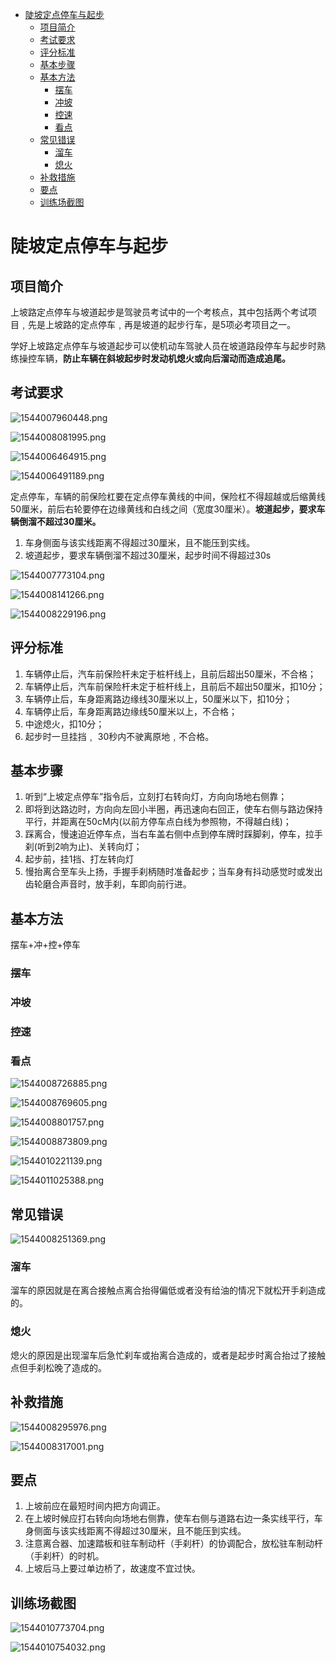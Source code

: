 <!-- TOC depthFrom:1 depthTo:6 withLinks:1 updateOnSave:1 orderedList:0 -->

- [陡坡定点停车与起步](#陡坡定点停车与起步)
	- [项目简介](#项目简介)
	- [考试要求](#考试要求)
	- [评分标准](#评分标准)
	- [基本步骤](#基本步骤)
	- [基本方法](#基本方法)
		- [摆车](#摆车)
		- [冲坡](#冲坡)
		- [控速](#控速)
		- [看点](#看点)
	- [常见错误](#常见错误)
		- [溜车](#溜车)
		- [熄火](#熄火)
	- [补救措施](#补救措施)
	- [要点](#要点)
	- [训练场截图](#训练场截图)

<!-- /TOC -->
# 陡坡定点停车与起步

## 项目简介

上坡路定点停车与坡道起步是驾驶员考试中的一个考核点，其中包括两个考试项目﹐先是上坡路的定点停车﹐再是坡道的起步行车，是5项必考项目之一。

学好上坡路定点停车与坡道起步可以使机动车驾驶人员在坡道路段停车与起步时熟练操控车辆，**防止车辆在斜坡起步时发动机熄火或向后溜动而造成追尾。**

## 考试要求

![1544007960448.png](image/1544007960448.png)

![1544008081995.png](image/1544008081995.png)

![1544006464915.png](image/1544006464915.png)

![1544006491189.png](image/1544006491189.png)

定点停车，车辆的前保险杠要在定点停车黄线的中间，保险杠不得超越或后缩黄线50厘米，前后右轮要停在边缘黄线和白线之间（宽度30厘米）。**坡道起步，要求车辆倒溜不超过30厘米。**

1. 车身侧面与该实线距离不得超过30厘米，且不能压到实线。
2. 坡道起步，要求车辆倒溜不超过30厘米，起步时间不得超过30s

![1544007773104.png](image/1544007773104.png)

![1544008141266.png](image/1544008141266.png)

![1544008229196.png](image/1544008229196.png)



## 评分标准

1. 车辆停止后，汽车前保险杆未定于桩杆线上，且前后超出50厘米，不合格；
2. 车辆停止后，汽车前保险杆未定于桩杆线上，且前后不超出50厘米，扣10分；
3. 车辆停止后，车身距离路边缘线30厘米以上，50厘米以下，扣10分；
4. 车辆停止后，车身距离路边缘线50厘米以上，不合格；
4. 中途熄火，扣10分；
5. 起步时一旦挂挡﹐ 30秒内不驶离原地﹐不合格。

## 基本步骤

1. 听到“上坡定点停车”指令后，立刻打右转向灯，方向向场地右侧靠；
2. 即将到达路边时，方向向左回小半圈，再迅速向右回正，使车右侧与路边保持平行，并距离在50cM内(以前方停车点白线为参照物，不得越白线)；
3. 踩离合，慢速迫近停车点，当右车盖右侧中点到停车牌时踩脚刹，停车，拉手刹(听到2响为止)、关转向灯；
4. 起步前，挂1挡、打左转向灯
5. 慢抬离合至车头上扬，手握手刹柄随时准备起步；当车身有抖动感觉时或发出齿轮磨合声音时，放手刹，车即向前行进。

## 基本方法

摆车+冲+控+停车

### 摆车

### 冲坡

### 控速

### 看点

![1544008726885.png](image/1544008726885.png)

![1544008769605.png](image/1544008769605.png)

![1544008801757.png](image/1544008801757.png)

![1544008873809.png](image/1544008873809.png)

![1544010221139.png](image/1544010221139.png)

![1544011025388.png](image/1544011025388.png)



## 常见错误

![1544008251369.png](image/1544008251369.png)

### 溜车

溜车的原因就是在离合接触点离合抬得偏低或者没有给油的情况下就松开手刹造成的。

### 熄火

熄火的原因是出现溜车后急忙刹车或抬离合造成的，或者是起步时离合抬过了接触点但手刹松晚了造成的。

## 补救措施

![1544008295976.png](image/1544008295976.png)

![1544008317001.png](image/1544008317001.png)



## 要点

1. 上坡前应在最短时间内把方向调正。
2. 在上坡时候应打右转向向场地右侧靠，使车右侧与道路右边一条实线平行，车身侧面与该实线距离不得超过30厘米，且不能压到实线。
3. 注意离合器、加速踏板和驻车制动杆（手刹杆）的协调配合，放松驻车制动杆（手刹杆）的时机。
4. 上坡后马上要过单边桥了，故速度不宜过快。

## 训练场截图

![1544010773704.png](image/1544010773704.png)

![1544010754032.png](image/1544010754032.png)

